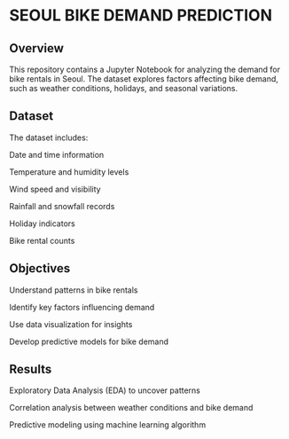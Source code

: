 ##
# SEOUL BIKE DEMAND PREDICTION

##
## Overview


This repository contains a Jupyter Notebook for analyzing the demand for bike rentals in Seoul. 
The dataset explores factors affecting bike demand, such as weather conditions, holidays, and seasonal variations.

##
## Dataset

The dataset includes:

Date and time information

Temperature and humidity levels

Wind speed and visibility

Rainfall and snowfall records

Holiday indicators

Bike rental counts

##
## Objectives

Understand patterns in bike rentals

Identify key factors influencing demand

Use data visualization for insights

Develop predictive models for bike demand

##
## Results

Exploratory Data Analysis (EDA) to uncover patterns

Correlation analysis between weather conditions and bike demand

Predictive modeling using machine learning algorithm
